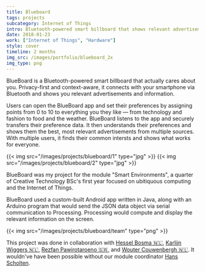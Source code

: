 ```yaml
---
title: Blueboard
tags: projects
subcategory: Internet of Things
intro: Bluetooth-powered smart billboard that shows relevant advertisements and information based on who's passing by it.
date: 2018-01-23
work: ["Internet of Things", "Hardware"]
style: cover
timeline: 2 months
img_src: /images/portfolio/blueboard_2x
img_type: png
---
```


BlueBoard is a Bluetooth-powered smart billboard that actually cares about you. Privacy-first and context-aware, it connects with your smartphone via Bluetooth and shows you relevant advertisements and information.

<!--more-->

Users can open the BlueBoard app and set their preferences by assigning points from 0 to 10 to everything you they like — from technology and fashion to food and the weather. BlueBoard listens to the app and securely transfers their preference data. It then understands their preferences and shows them the best, most relevant advertisements from multiple sources. With multiple users, it finds their common intersts and shows what works for everyone.

<div class="two-images">
	{{< img src="/images/projects/blueboard/1" type="jpg" >}}
	{{< img src="/images/projects/blueboard/2" type="jpg" >}}
</div>

BlueBoard was my project for the module "Smart Environments", a quarter of Creative Technology BSc's first year focused on ubitiquous computing and the Internet of Things.

BlueBoard used a custom-built Android app written in Java, along with an Arduino program that would send the JSON data object via serial communication to Processing. Processing would compute and display the relevant information on the screen.

{{< img src="/images/projects/blueboard/team" type="png" >}}

<footer>This project was done in collaboration with <a href="https://portfolio.cr.utwente.nl/student/hesselbosma/">Hessel Bosma 🇳🇱</a>, <a href="https://portfolio.cr.utwente.nl/student/kmw/">Karlijn Wiggers 🇳🇱</a>, <a href="https://portfolio.cr.utwente.nl/student/pawirotaroenorzg/">Rezfan Pawirotaroeno 🇸🇷</a>, and <a href="https://portfolio.cr.utwente.nl/student/wcouwenbergh/">Wouter Couwenbergh 🇳🇱</a>. It wouldn've have been possible without our module coordinator <a href="http://wwwhome.ewi.utwente.nl/~scholten/" target="_blank" rel="noopener noreferrer">Hans Scholten</a>.</footer>
